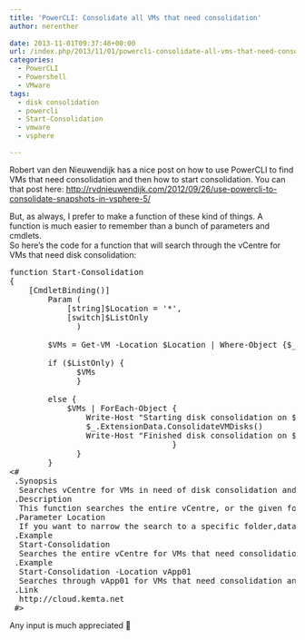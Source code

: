 ```yaml
---
title: 'PowerCLI: Consolidate all VMs that need consolidation'
author: nerenther
 
date: 2013-11-01T09:37:48+00:00
url: /index.php/2013/11/01/powercli-consolidate-all-vms-that-need-consolidation/
categories:
  - PowerCLI
  - Powershell
  - VMware
tags:
  - disk consolidation
  - powercli
  - Start-Consolidation
  - vmware
  - vsphere

---
```

Robert van den Nieuwendijk has a nice post on how to use PowerCLI to find VMs that need consolidation and then how to start consolidation. You can that post here: <a href="http://rvdnieuwendijk.com/2012/09/26/use-powercli-to-consolidate-snapshots-in-vsphere-5/" target="_blank" rel="noopener">http://rvdnieuwendijk.com/2012/09/26/use-powercli-to-consolidate-snapshots-in-vsphere-5/</a>

But, as always, I prefer to make a function of these kind of things. A function is much easier to remember than a bunch of parameters and cmdlets.  
So here&#8217;s the code for a function that will search through the vCentre for VMs that need disk consolidation:

<pre lang="Powershell">function Start-Consolidation
{
    [CmdletBinding()]
        Param (
            [string]$Location = '*',
            [switch]$ListOnly
              )

        $VMs = Get-VM -Location $Location | Where-Object {$_.Extensiondata.Runtime.ConsolidationNeeded}

        if ($ListOnly) {
              $VMs
              }

        else {
            $VMs | ForEach-Object {
                Write-Host "Starting disk consolidation on $_.Name"
                $_.ExtensionData.ConsolidateVMDisks()
                Write-Host "Finished disk consolidation on $_.Name"
                                  }
              }
        }
&lt;#
 .Synopsis
  Searches vCentre for VMs in need of disk consolidation and starts disk consolidation
 .Description
  This function searches the entire vCentre, or the given folder,datasenter,cluster,vApp or ResourcePool for VMs that is in need of disk consolidation. It will then start disk consolidation on those that need it
 .Parameter Location
  If you want to narrow the search to a specific folder,datasenter,cluster,vApp or ResourcePool
 .Example
  Start-Consolidation
  Searches the entire vCentre for VMs that need consolidation and starts consolidating them
 .Example
  Start-Consolidation -Location vApp01
  Searches through vApp01 for VMs that need consolidation and starts consolidation on them
 .Link
  http://cloud.kemta.net
 #>
</pre>

Any input is much appreciated 🙂